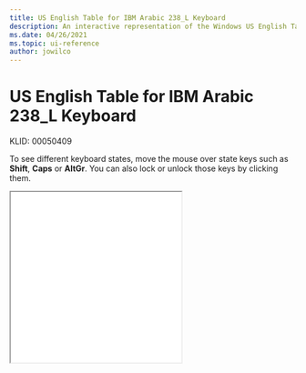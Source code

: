 ```yaml
---
title: US English Table for IBM Arabic 238_L Keyboard
description: An interactive representation of the Windows US English Table for IBM Arabic 238_L keyboard. To see different keyboard states, click or move the mouse over the state keys.
ms.date: 04/26/2021
ms.topic: ui-reference
author: jowilco
---
```


# US English Table for IBM Arabic 238_L Keyboard

KLID: 00050409

To see different keyboard states, move the mouse over state keys such as **Shift**, **Caps** or **AltGr**. You can also lock or unlock those keys by clicking them.

<iframe src="kbdusa.html" height="300"></iframe>
